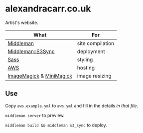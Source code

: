 # alexandracarr.co.uk

Artist's website.

What                                                  | For
----------------------------------------------------- | ---
[Middleman](middleman)                                | site compilation
[Middleman::S3Sync](s3sync)                           | deployment
[Sass](sass)                                          | styling
[AWS](aws)                                            | hosting
[ImageMagick](imagemagick) & [MiniMagick](minimagick) | image resizing

[middleman]: https://github.com/middleman/middleman
[sass]: https://github.com/sass/sass
[imagemagick]: http://www.imagemagick.org/
[minimagick]: https://github.com/minimagick/minimagick
[aws]: http://aws.amazon.com/
[s3sync]: https://github.com/fredjean/middleman-s3_sync

## Use

Copy `aws.example.yml` to `aws.yml` and fill in the details *in that file*.

`middleman server` to preview.

`middleman build && middleman s3_sync` to deploy.
